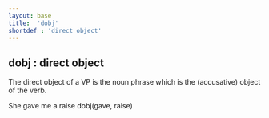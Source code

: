 ```yaml
---
layout: base
title:  'dobj'
shortdef : 'direct object'
---
```



## dobj : direct object
The direct object of a VP is the noun phrase which is the (accusative) object of the verb. 

<div class="sd-parse">
She gave me a raise
dobj(gave, raise)
</div>

  

